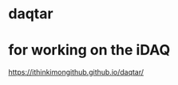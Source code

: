 # daqtar
# for working on the iDAQ
<a href=https://ithinkimongithub.github.io/daqtar/>https://ithinkimongithub.github.io/daqtar/</a>

